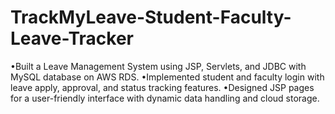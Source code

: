 # TrackMyLeave-Student-Faculty-Leave-Tracker
•Built a Leave Management System using JSP, Servlets, and JDBC with MySQL database on AWS RDS.
•Implemented student and faculty login with leave apply, approval, and status tracking features.
•Designed JSP pages for a user-friendly interface with dynamic data handling and cloud storage.
